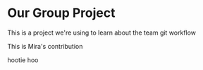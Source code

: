 # Our Group Project

This is a project we're using to learn about the team git workflow

This is Mira's contribution

hootie hoo
